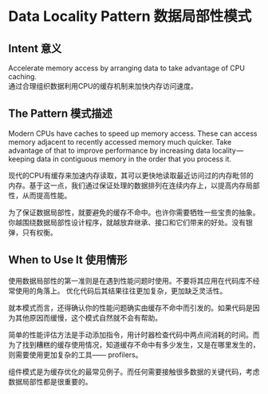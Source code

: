 # Data Locality Pattern 数据局部性模式

## Intent 意义

Accelerate memory access by arranging data to take advantage of CPU caching.
<br>
通过合理组织数据利用CPU的缓存机制来加快内存访问速度。



## The Pattern 模式描述

Modern CPUs have caches to speed up memory access. These can access memory adjacent to recently accessed memory much quicker. Take advantage of that to improve performance by increasing data locality — keeping data in contiguous memory in the order that you process it.

现代的CPU有缓存来加速内存读取，其可以更快地读取最近访问过的内存毗邻的内存。基于这一点，我们通过保证处理的数据排列在连续内存上，以提高内存局部性，从而提高性能。

为了保证数据局部性，就要避免的缓存不命中。也许你需要牺牲一些宝贵的抽象。你越围绕数据局部性设计程序，就越放弃继承、接口和它们带来的好处。没有银弹，只有权衡。




## When to Use It 使用情形

使用数据局部性的第一准则是在遇到性能问题时使用。不要将其应用在代码库不经常使用的角落上。 优化代码后其结果往往更加复杂，更加缺乏灵活性。

就本模式而言，还得确认你的性能问题确实由缓存不命中而引发的。如果代码是因为其他原因而缓慢，这个模式自然就不会有帮助。

简单的性能评估方法是手动添加指令，用计时器检查代码中两点间消耗的时间。而为了找到糟糕的缓存使用情况，知道缓存不命中有多少发生，又是在哪里发生的，则需要使用更加复杂的工具—— profilers。

组件模式是为缓存优化的最常见例子。而任何需要接触很多数据的关键代码，考虑数据局部性都是很重要的。


